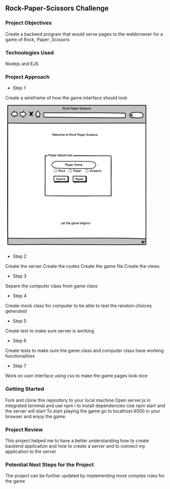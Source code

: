 ## Rock-Paper-Scissors Challenge

### Project Objectives

Create a backend program that would serve pages to the webbrowser for a game of Rock, Paper ,Scissors

### Technologies Used

Nodejs and EJS

### Project Approach

* Step 1

Create a wireframe of how the game interface should look

<img src="wireframe.jpg" width="450px" height="450px">

* Step 2

Create the server Create the routes Create the game file Create the views

* Step 3

Separe the computer class from game class

* Step 4

Create mock class for computer to be able to test the random choices generated 

* Step 5

Create test to make sure server is working 

* Step 6

Create tests to make sure the game class and computer class have working functionalities

* Step 7

Work on user interface using css to make the game pages look nice

### Getting Started

Fork and clone this repository to your local machine
Open server.js in integrated terminal and use npm i to install dependencies
Use npm start and the server will start
To start playing the game go to localhost:4000 in your browser and enjoy the game.


### Project Review

This project helped me to have a better understanding how to create backend application and how to create a server and to connect my application to the server

### Potential Next Steps for the Project

The project can be further updated by implementing more complex rules for the game 
